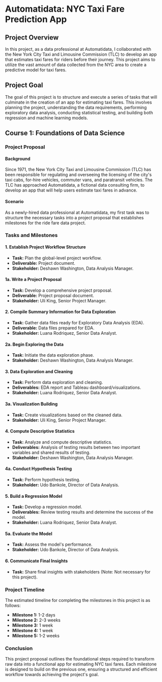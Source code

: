 # Automatidata: NYC Taxi Fare Prediction App

## Project Overview

In this project, as a data professional at Automatidata, I collaborated with the New York City Taxi and Limousine Commission (TLC) to develop an app that estimates taxi fares for riders before their journey. This project aims to utilize the vast amount of data collected from the NYC area to create a predictive model for taxi fares.

## Project Goal

The goal of this project is to structure and execute a series of tasks that will culminate in the creation of an app for estimating taxi fares. This involves planning the project, understanding the data requirements, performing exploratory data analysis, conducting statistical testing, and building both regression and machine learning models.

## Course 1: Foundations of Data Science

### Project Proposal

#### Background

Since 1971, the New York City Taxi and Limousine Commission (TLC) has been responsible for regulating and overseeing the licensing of the city's taxi cabs, for-hire vehicles, commuter vans, and paratransit vehicles. The TLC has approached Automatidata, a fictional data consulting firm, to develop an app that will help users estimate taxi fares in advance.

#### Scenario

As a newly-hired data professional at Automatidata, my first task was to structure the necessary tasks into a project proposal that establishes milestones for the ride fare data project.

### Tasks and Milestones

#### 1. Establish Project Workflow Structure

- **Task:** Plan the global-level project workflow.
- **Deliverable:** Project document.
- **Stakeholder:** Deshawn Washington, Data Analysis Manager.

#### 1a. Write a Project Proposal

- **Task:** Develop a comprehensive project proposal.
- **Deliverable:** Project proposal document.
- **Stakeholder:** Uli King, Senior Project Manager.

#### 2. Compile Summary Information for Data Exploration

- **Task:** Gather data files ready for Exploratory Data Analysis (EDA).
- **Deliverable:** Data files prepared for EDA.
- **Stakeholder:** Luana Rodriquez, Senior Data Analyst.

#### 2a. Begin Exploring the Data

- **Task:** Initiate the data exploration phase.
- **Stakeholder:** Deshawn Washington, Data Analysis Manager.

#### 3. Data Exploration and Cleaning

- **Task:** Perform data exploration and cleaning.
- **Deliverables:** EDA report and Tableau dashboard/visualizations.
- **Stakeholder:** Luana Rodriquez, Senior Data Analyst.

#### 3a. Visualization Building

- **Task:** Create visualizations based on the cleaned data.
- **Stakeholder:** Uli King, Senior Project Manager.

#### 4. Compute Descriptive Statistics

- **Task:** Analyze and compute descriptive statistics.
- **Deliverables:** Analysis of testing results between two important variables and shared results of testing.
- **Stakeholder:** Deshawn Washington, Data Analysis Manager.

#### 4a. Conduct Hypothesis Testing

- **Task:** Perform hypothesis testing.
- **Stakeholder:** Udo Bankole, Director of Data Analysis.

#### 5. Build a Regression Model

- **Task:** Develop a regression model.
- **Deliverables:** Review testing results and determine the success of the model.
- **Stakeholder:** Luana Rodriquez, Senior Data Analyst.

#### 5a. Evaluate the Model

- **Task:** Assess the model's performance.
- **Stakeholder:** Udo Bankole, Director of Data Analysis.

#### 6. Communicate Final Insights

- **Task:** Share final insights with stakeholders (Note: Not necessary for this project).

### Project Timeline

The estimated timeline for completing the milestones in this project is as follows:

- **Milestone 1:** 1-2 days
- **Milestone 2:** 2-3 weeks
- **Milestone 3:** 1 week
- **Milestone 4:** 1 week
- **Milestone 5:** 1-2 weeks

### Conclusion

This project proposal outlines the foundational steps required to transform raw data into a functional app for estimating NYC taxi fares. Each milestone is designed to build on the previous one, ensuring a structured and efficient workflow towards achieving the project's goal.
